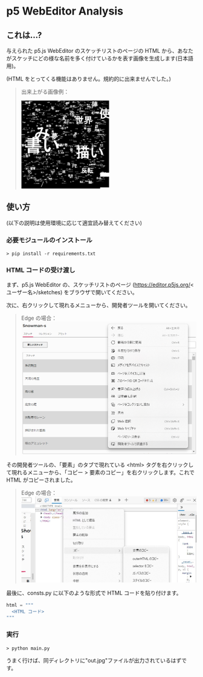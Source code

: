 # p5 WebEditor Analysis

## これは...?

与えられた p5.js WebEditor のスケッチリストのページの HTML から、あなたがスケッチにどの様な名前を多く付けているかを表す画像を生成します(日本語用)。

(HTML をとってくる機能はありません。規約的に出来ませんでした。)

> 出来上がる画像例：
>
> <img alt="出来上がる画像例" src="./doc/myout.jpg" width="50%">

## 使い方

(以下の説明は使用環境に応じて適宜読み替えてください)

### 必要モジュールのインストール

```
> pip install -r requirements.txt
```

### HTML コードの受け渡し

まず、p5.js WebEditor の、スケッチリストのページ (https://editor.p5js.org/<ユーザー名\>/sketches) をブラウザで開いてください。

次に、右クリックして現れるメニューから、開発者ツールを開いてください。

> Edge の場合：  
> !["開発者ツール"](doc/tool.jpg)

その開発者ツールの、「要素」のタブで現れている \<html\> タグを右クリックして現れるメニューから、「コピー > 要素のコピー」を右クリックします。これで HTML がコピーされました。

> Edge の場合：  
> !["開発者ツール"](doc/copy.jpg)

最後に、consts.py に以下のような形式で HTML コードを貼り付けます。

```python
html = """
  <HTML コード>
"""
```

### 実行

```
> python main.py
```

うまく行けば、同ディレクトリに"out.jpg"ファイルが出力されているはずです。
